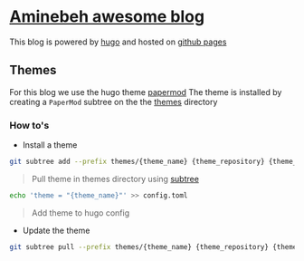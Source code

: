 # [Aminebeh awesome blog](https://aminebeh.github.io/)

This blog is powered by [hugo](https://gohugo.io/about/) and hosted on [github pages](https://pages.github.com/)


## Themes
For this blog we use the hugo theme [papermod](https://github.com/adityatelange/hugo-PaperMod)
The theme is installed by creating a `PaperMod` subtree on the the [themes](./themes/PaperMod/) directory

### How to's

- Install a theme

```sh
git subtree add --prefix themes/{theme_name} {theme_repository} {theme_branch:-master} --squash
```
> Pull theme in themes directory using [subtree]()

```sh
echo 'theme = "{theme_name}"' >> config.toml
```
> Add theme to hugo config

- Update the theme
```sh
git subtree pull --prefix themes/{theme_name} {theme_repository} {theme_branch:-master} --squash
```